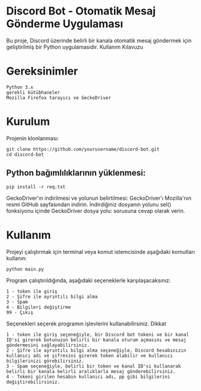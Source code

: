 
# Discord Bot - Otomatik Mesaj Gönderme Uygulaması

Bu proje, Discord üzerinde belirli bir kanala otomatik mesaj göndermek için geliştirilmiş bir Python uygulamasıdır.
Kullanım Kılavuzu
# Gereksinimler

    Python 3.x
    gerekli kütübhaneler
    Mozilla Firefox tarayıcı ve GeckoDriver 

# Kurulum
Projenin klonlanması:



    git clone https://github.com/yourusername/discord-bot.git
    cd discord-bot

## Python bağımlılıklarının yüklenmesi:



    pip install -r req.txt
    
GeckoDriver'ın indirilmesi ve yolunun belirtilmesi:
GeckoDriver'ı Mozilla'nın resmi GitHub sayfasından indirin.
İndirdiğiniz dosyanın yolunu sel() fonksiyonu içinde GeckoDriver dosya yolu: sorusuna cevap olarak verin.

# Kullanım

Projeyi çalıştırmak için terminal veya komut istemcisinde aşağıdaki komutları kullanın:



    python main.py

Program çalıştırıldığında, aşağıdaki seçeneklerle karşılaşacaksınız:

    1 - token ile giriş
    2 - Şifre ile ayrıntılı bilgi alma
    3 - Spam 
    4 - Bilgileri değiştirme
    99 - Çıkış    

Seçenekleri seçerek programın işlevlerini kullanabilirsiniz.
Dikkat

    1 - token ile giriş seçeneğiyle, bir Discord bot tokeni ve bir kanal ID'si girerek botunuzun belirli bir kanala oturum açmasını ve mesaj göndermesini sağlayabilirsiniz.
    2 - Şifre ile ayrıntılı bilgi alma seçeneğiyle, Discord hesabınızın kullanıcı adı ve şifresini girerek token alabilir ve kullanıcı bilgilerinizi görebilirsiniz.
    3 - Spam seçeneğiyle, belirli bir token ve kanal ID'si kullanarak belirli bir kanala belirli aralıklarla mesaj gönderebilirsiniz.
    4 - Tokeni girilen hesabın kullanıcı adı, pp gibi bilgilerini değiştirebilirsiniz.
